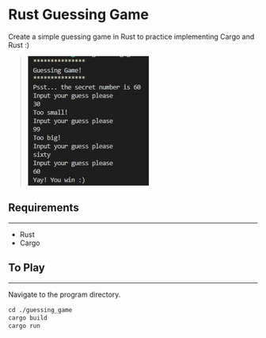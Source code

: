 # Rust Guessing Game
Create a simple guessing game in Rust to practice implementing Cargo and Rust :)

> ![game play](images/guessing_game.JPG)  
   
## Requirements
---
* Rust
* Cargo

## To Play
---
Navigate to the program directory.
```
cd ./guessing_game 
cargo build 
cargo run
```